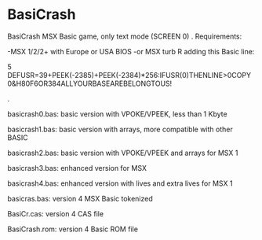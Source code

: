 # BasiCrash
BasiCrash MSX Basic game, only text mode (SCREEN 0)
.
Requirements:

-MSX 1/2/2+ with Europe or USA BIOS
-or MSX turb R adding this Basic line:

5 DEFUSR=39+PEEK(-2385)+PEEK(-2384)*256:IFUSR(0)THENLINE>0COPY0&H80F6OR384ALLYOURBASEAREBELONGTOUS!

.

basicrash0.bas: basic version with VPOKE/VPEEK, less than 1 Kbyte

basicrash1.bas: basic version with arrays, more compatible with other BASIC

basicrash2.bas: basic version with VPOKE/VPEEK and arrays for MSX 1

basicrash3.bas: enhanced version for MSX

basicrash4.bas: enhanced version with lives and extra lives for MSX 1


basicras.bas: version 4 MSX Basic tokenized

BasiCr.cas: version 4 CAS file

BasiCrash.rom: version 4 Basic ROM file

